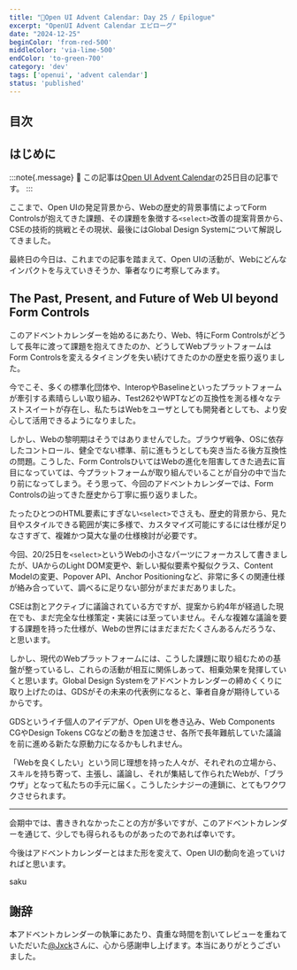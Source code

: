 ```yaml
---
title: "🎄Open UI Advent Calendar: Day 25 / Epilogue"
excerpt: "OpenUI Advent Calendar エピローグ"
date: "2024-12-25"
beginColor: 'from-red-500'
middleColor: 'via-lime-500'
endColor: 'to-green-700'
category: 'dev'
tags: ['openui', 'advent calendar']
status: 'published'
---
```

## 目次

## はじめに

:::note{.message}
🎄 この記事は[Open UI Advent Calendar](https://adventar.org/calendars/10293)の25日目の記事です。
:::

ここまで、Open UIの発足背景から、Webの歴史的背景事情によってForm Controlsが抱えてきた課題、その課題を象徴する`<select>`改善の提案背景から、CSEの技術的挑戦とその現状、最後にはGlobal Design Systemについて解説してきました。

最終日の今日は、これまでの記事を踏まえて、Open UIの活動が、Webにどんなインパクトを与えていきそうか、筆者なりに考察してみます。

## The Past, Present, and Future of Web UI beyond Form Controls

このアドベントカレンダーを始めるにあたり、Web、特にForm Controlsがどうして長年に渡って課題を抱えてきたのか、どうしてWebプラットフォームはForm Controlsを変えるタイミングを失い続けてきたのかの歴史を振り返りました。

今でこそ、多くの標準化団体や、InteropやBaselineといったプラットフォームが牽引する素晴らしい取り組み、Test262やWPTなどの互換性を測る様々なテストスイートが存在し、私たちはWebをユーザとしても開発者としても、より安心して活用できるようになりました。

しかし、Webの黎明期はそうではありませんでした。ブラウザ戦争、OSに依存したコントロール、健全でない標準、前に進もうとしても突き当たる後方互換性の問題。こうした、Form ControlsひいてはWebの進化を阻害してきた過去に盲目になっていては、今プラットフォームが取り組んでいることが自分の中で当たり前になってしまう。そう思って、今回のアドベントカレンダーでは、Form Controlsの辿ってきた歴史から丁寧に振り返りました。

たったひとつのHTML要素にすぎない`<select>`でさえも、歴史的背景から、見た目やスタイルできる範囲が実に多様で、カスタマイズ可能にするには仕様が足りなさすぎて、複雑かつ莫大な量の仕様検討が必要です。

今回、20/25日を`<select>`というWebの小さなパーツにフォーカスして書きましたが、UAからのLight DOM変更や、新しい擬似要素や擬似クラス、Content Modelの変更、Popover API、Anchor Positioningなど、非常に多くの関連仕様が絡み合っていて、調べるに足りない部分がまだまだありました。

CSEは割とアクティブに議論されている方ですが、提案から約4年が経過した現在でも、まだ完全な仕様策定・実装には至っていません。そんな複雑な議論を要する課題を持った仕様が、Webの世界にはまだまだたくさんあるんだろうな、と思います。

しかし、現代のWebプラットフォームには、こうした課題に取り組むための基盤が整っているし、これらの活動が相互に関係しあって、相乗効果を発揮していくと思います。Global Design Systemをアドベントカレンダーの締めくくりに取り上げたのは、GDSがその未来の代表例になると、筆者自身が期待しているからです。

GDSというイチ個人のアイデアが、Open UIを巻き込み、Web Components CGやDesign Tokens CGなどの動きを加速させ、各所で長年難航していた議論を前に進める新たな原動力になるかもしれません。

「Webを良くしたい」という同じ理想を持った人々が、それぞれの立場から、スキルを持ち寄って、主張し、議論し、それが集結して作られたWebが、「ブラウザ」となって私たちの手元に届く。こうしたシナジーの連鎖に、とてもワクワクさせられます。

***

会期中では、書ききれなかったことの方が多いですが、このアドベントカレンダーを通じて、少しでも得られるものがあったのであれば幸いです。

今後はアドベントカレンダーとはまた形を変えて、Open UIの動向を追っていければと思います。

saku

## 謝辞

本アドベントカレンダーの執筆にあたり、貴重な時間を割いてレビューを重ねていただいた[@Jxck](https://github.com/Jxck)さんに、心から感謝申し上げます。本当にありがとうございました。
